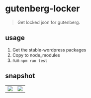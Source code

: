 # gutenberg-locker
> Get locked json for gutenberg.

## usage
1. Get the stable-wordpress packages
2. Copy to node_modules
3. run `npm run test`

## snapshot
<table>
  <tr align="top">
    <td>
      <img
        src="https://ws3.sinaimg.cn/large/006tNc79ly1g3a7pnr2elj30dw0icdh8.jpg"
      />
    </td>
    <td>
      <img
        src="https://ws1.sinaimg.cn/large/006tNc79ly1g3a7qg2ninj30o00wqjzv.jpg"
      />
    </td>
  </tr>
</table>
